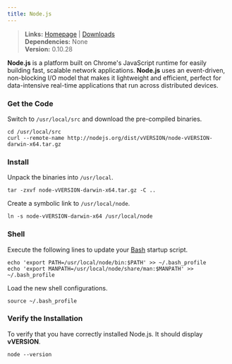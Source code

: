 ```yaml
---
title: Node.js
---
```


> **Links:** [Homepage](http://nodejs.org/) | [Downloads](http://nodejs.org/download/)  
> **Dependencies:** None  
> **Version:** <span id="version">0.10.28</span>


**Node.js** is a platform built on Chrome's JavaScript runtime for easily building fast, scalable network applications. **Node.js** uses an event-driven, non-blocking I/O model that makes it lightweight and efficient, perfect for data-intensive real-time applications that run across distributed devices.


### Get the Code

Switch to `/usr/local/src` and download the pre-compiled binaries.

	cd /usr/local/src
	curl --remote-name http://nodejs.org/dist/vVERSION/node-vVERSION-darwin-x64.tar.gz


### Install

Unpack the binaries into `/usr/local`.

	tar -zxvf node-vVERSION-darwin-x64.tar.gz -C ..

Create a symbolic link to `/usr/local/node`.

	ln -s node-vVERSION-darwin-x64 /usr/local/node


### Shell

Execute the following lines to update your [Bash](http://en.wikipedia.org/wiki/Bash_%28Unix_shell%29) startup script.

	echo 'export PATH=/usr/local/node/bin:$PATH' >> ~/.bash_profile
	echo 'export MANPATH=/usr/local/node/share/man:$MANPATH' >> ~/.bash_profile

Load the new shell configurations.

	source ~/.bash_profile


### Verify the Installation

To verify that you have correctly installed Node.js. It should display **vVERSION**.

	node --version
